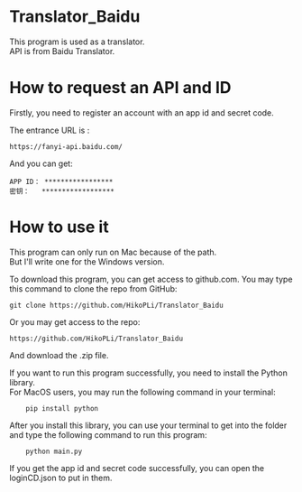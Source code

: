 # Translator_Baidu
This program is used as a translator.  
API is from Baidu Translator.  

# How to request an API and ID
Firstly, you need to register an account with an app id and secret code.  
  
The entrance URL is :

    https://fanyi-api.baidu.com/

And you can get:

    APP ID： *****************
    密钥：   ******************

# How to use it
This program can only run on Mac because of the path.   
 But I'll write one for the Windows version.  


 To download this program, you can get access to github.com.
 You may type this command to clone the repo from GitHub:  

    git clone https://github.com/HikoPLi/Translator_Baidu

Or you may get access to the repo:  

    https://github.com/HikoPLi/Translator_Baidu

And download the .zip file.  

If you want to run this program successfully, you need to install the Python library.  
For MacOS users, you may run the following command in your terminal:  

        pip install python

After you install this library, you can use your terminal to get into the folder and type the following command to run this program:   

        python main.py

If you get the app id and secret code successfully, you can open the loginCD.json to put in them.